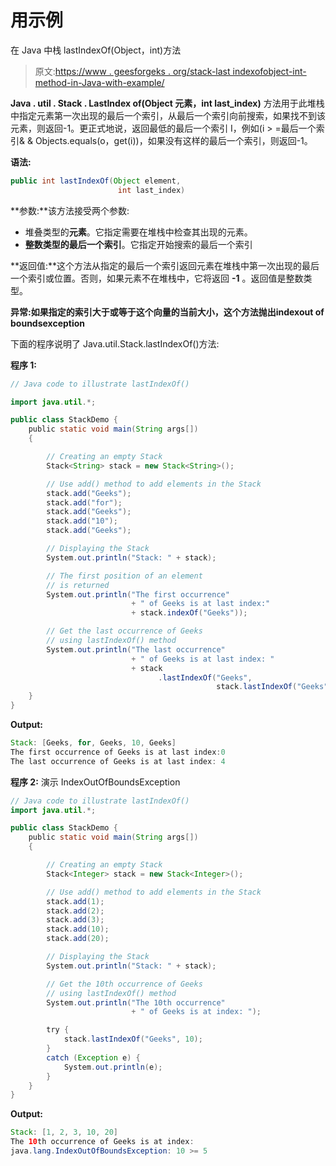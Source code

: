 # 用示例

在 Java 中栈 lastIndexOf(Object，int)方法

> 原文:[https://www . geesforgeks . org/stack-last indexofobject-int-method-in-Java-with-example/](https://www.geeksforgeeks.org/stack-lastindexofobject-int-method-in-java-with-example/)

**Java . util . Stack . LastIndex of(Object 元素，int last_index)** 方法用于此堆栈中指定元素第一次出现的最后一个索引，从最后一个索引向前搜索，如果找不到该元素，则返回-1。更正式地说，返回最低的最后一个索引 I，例如(i > =最后一个索引& & Objects.equals(o，get(i))，如果没有这样的最后一个索引，则返回-1。

**语法:**

```java
public int lastIndexOf(Object element, 
                        int last_index)
```

**参数:**该方法接受两个参数:

*   堆叠类型的**元素**。它指定需要在堆栈中检查其出现的元素。
*   **整数类型的最后一个索引**。它指定开始搜索的最后一个索引

**返回值:**这个方法从指定的最后一个索引返回元素在堆栈中第一次出现的最后一个索引或位置。否则，如果元素不在堆栈中，它将返回 **-1** 。返回值是整数类型。

**异常:**如果指定的索引大于或等于这个向量的当前大小，这个方法抛出**indexout of boundsexception**

下面的程序说明了 Java.util.Stack.lastIndexOf()方法:

**程序 1:**

```java
// Java code to illustrate lastIndexOf()

import java.util.*;

public class StackDemo {
    public static void main(String args[])
    {

        // Creating an empty Stack
        Stack<String> stack = new Stack<String>();

        // Use add() method to add elements in the Stack
        stack.add("Geeks");
        stack.add("for");
        stack.add("Geeks");
        stack.add("10");
        stack.add("Geeks");

        // Displaying the Stack
        System.out.println("Stack: " + stack);

        // The first position of an element
        // is returned
        System.out.println("The first occurrence"
                           + " of Geeks is at last index:"
                           + stack.indexOf("Geeks"));

        // Get the last occurrence of Geeks
        // using lastIndexOf() method
        System.out.println("The last occurrence"
                           + " of Geeks is at last index: "
                           + stack
                                 .lastIndexOf("Geeks",
                                              stack.lastIndexOf("Geeks")));
    }
}
```

**Output:**

```java
Stack: [Geeks, for, Geeks, 10, Geeks]
The first occurrence of Geeks is at last index:0
The last occurrence of Geeks is at last index: 4

```

**程序 2:** 演示 IndexOutOfBoundsException

```java
// Java code to illustrate lastIndexOf()
import java.util.*;

public class StackDemo {
    public static void main(String args[])
    {

        // Creating an empty Stack
        Stack<Integer> stack = new Stack<Integer>();

        // Use add() method to add elements in the Stack
        stack.add(1);
        stack.add(2);
        stack.add(3);
        stack.add(10);
        stack.add(20);

        // Displaying the Stack
        System.out.println("Stack: " + stack);

        // Get the 10th occurrence of Geeks
        // using lastIndexOf() method
        System.out.println("The 10th occurrence"
                           + " of Geeks is at index: ");

        try {
            stack.lastIndexOf("Geeks", 10);
        }
        catch (Exception e) {
            System.out.println(e);
        }
    }
}
```

**Output:**

```java
Stack: [1, 2, 3, 10, 20]
The 10th occurrence of Geeks is at index: 
java.lang.IndexOutOfBoundsException: 10 >= 5

```